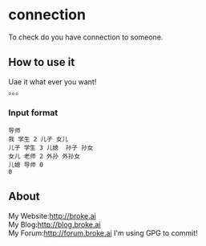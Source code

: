 # connection
To check do you have connection to someone.
## How to use it
Uae it what ever you want!<br>
。。。
### Input format
```
导师
我 学生 2 儿子 女儿
儿子 学生 3 儿媳  孙子 孙女
女儿 老师 2 外孙 外孙女
儿媳 导师 0
0
```
## About
My Website:<http://broke.ai><br>
My Blog:<http://blog.broke.ai><br>
My Forum:<http://forum.broke.ai>
I'm using GPG to commit!
